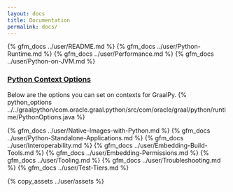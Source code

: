 ```yaml
---
layout: docs
title: Documentation
permalink: docs/
---
```


{% gfm_docs ../user/README.md %}
{% gfm_docs ../user/Python-Runtime.md %}
{% gfm_docs ../user/Performance.md %}
{% gfm_docs ../user/Python-on-JVM.md %}

<h3 id="python-context-options">
<a href="#python-context-options" class="anchor-link">Python Context Options</a>
</h3>
Below are the options you can set on contexts for GraalPy.
{% python_options ../../graalpython/com.oracle.graal.python/src/com/oracle/graal/python/runtime/PythonOptions.java %}

{% gfm_docs ../user/Native-Images-with-Python.md %}
{% gfm_docs ../user/Python-Standalone-Applications.md %}
{% gfm_docs ../user/Interoperability.md %}
{% gfm_docs ../user/Embedding-Build-Tools.md %}
{% gfm_docs ../user/Embedding-Permissions.md %}
{% gfm_docs ../user/Tooling.md %}
{% gfm_docs ../user/Troubleshooting.md %}
{% gfm_docs ../user/Test-Tiers.md %}

{% copy_assets ../user/assets %}
